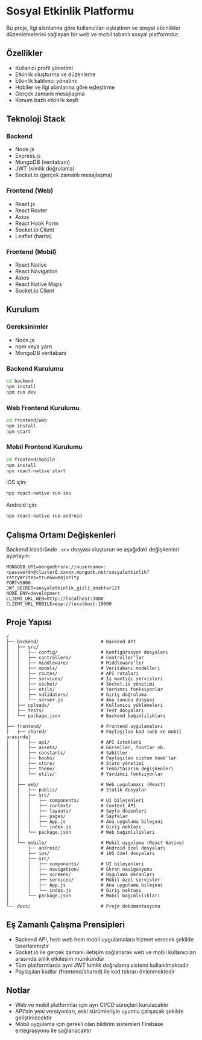 # Sosyal Etkinlik Platformu

Bu proje, ilgi alanlarına göre kullanıcıları eşleştiren ve sosyal etkinlikler düzenlemelerini sağlayan bir web ve mobil tabanlı sosyal platformdur.

## Özellikler

- Kullanıcı profil yönetimi
- Etkinlik oluşturma ve düzenleme
- Etkinlik katılımcı yönetimi
- Hobiler ve ilgi alanlarına göre eşleştirme
- Gerçek zamanlı mesajlaşma
- Konum bazlı etkinlik keşfi

## Teknoloji Stack

### Backend
- Node.js
- Express.js
- MongoDB (veritabanı)
- JWT (kimlik doğrulama)
- Socket.io (gerçek zamanlı mesajlaşma)

### Frontend (Web)
- React.js
- React Router
- Axios
- React Hook Form
- Socket.io Client
- Leaflet (harita)

### Frontend (Mobil)
- React Native
- React Navigation
- Axios
- React Native Maps
- Socket.io Client

## Kurulum

### Gereksinimler
- Node.js
- npm veya yarn
- MongoDB veritabanı

### Backend Kurulumu
```bash
cd backend
npm install
npm run dev
```

### Web Frontend Kurulumu
```bash
cd frontend/web
npm install
npm start
```

### Mobil Frontend Kurulumu
```bash
cd frontend/mobile
npm install
npx react-native start
```

iOS için:
```bash
npx react-native run-ios
```

Android için:
```bash
npx react-native run-android
```

## Çalışma Ortamı Değişkenleri

Backend klasöründe `.env` dosyası oluşturun ve aşağıdaki değişkenleri ayarlayın:

```
MONGODB_URI=mongodb+srv://<username>:<password>@cluster0.xxxxx.mongodb.net/sosyaletkinlik?retryWrites=true&w=majority
PORT=5000
JWT_SECRET=sosyaletkinlik_gizli_anahtar123
NODE_ENV=development
CLIENT_URL_WEB=http://localhost:3000
CLIENT_URL_MOBILE=exp://localhost:19000
```

## Proje Yapısı

```
/
├── backend/                       # Backend API
│   ├── src/
│   │   ├── config/                # Konfigürasyon dosyaları
│   │   ├── controllers/           # Controller'lar
│   │   ├── middleware/            # Middleware'ler
│   │   ├── models/                # Veritabanı modelleri
│   │   ├── routes/                # API rotaları
│   │   ├── services/              # İş mantığı servisleri
│   │   ├── socket/                # Socket.io yönetimi
│   │   ├── utils/                 # Yardımcı fonksiyonlar
│   │   ├── validators/            # Giriş doğrulama
│   │   └── server.js              # Ana sunucu dosyası
│   ├── uploads/                   # Kullanıcı yüklemeleri
│   ├── tests/                     # Test dosyaları
│   └── package.json               # Backend bağımlılıkları
│
├── frontend/                      # Frontend uygulamaları
│   ├── shared/                    # Paylaşılan kod (web ve mobil arasında)
│   │   ├── api/                   # API istekleri
│   │   ├── assets/                # Görseller, fontlar vb.
│   │   ├── constants/             # Sabitler
│   │   ├── hooks/                 # Paylaşılan custom hook'lar
│   │   ├── store/                 # State yönetimi 
│   │   ├── theme/                 # Tema/tasarım değişkenleri
│   │   └── utils/                 # Yardımcı fonksiyonlar
│   │
│   ├── web/                       # Web uygulaması (React)
│   │   ├── public/                # Statik dosyalar
│   │   ├── src/
│   │   │   ├── components/        # UI bileşenleri
│   │   │   ├── context/           # Context API
│   │   │   ├── layouts/           # Sayfa düzenleri
│   │   │   ├── pages/             # Sayfalar
│   │   │   ├── App.js             # Ana uygulama bileşeni
│   │   │   └── index.js           # Giriş noktası
│   │   └── package.json           # Web bağımlılıkları
│   │
│   └── mobile/                    # Mobil uygulama (React Native)
│       ├── android/               # Android özel dosyaları
│       ├── ios/                   # iOS özel dosyaları
│       ├── src/
│       │   ├── components/        # UI bileşenleri
│       │   ├── navigation/        # Ekran navigasyonu
│       │   ├── screens/           # Uygulama ekranları
│       │   ├── services/          # Mobil özel servisler
│       │   ├── App.js             # Ana uygulama bileşeni
│       │   └── index.js           # Giriş noktası
│       └── package.json           # Mobil bağımlılıkları
│
└── docs/                          # Proje dokümantasyonu
```

## Eş Zamanlı Çalışma Prensipleri

- Backend API, hem web hem mobil uygulamalara hizmet verecek şekilde tasarlanmıştır
- Socket.io ile gerçek zamanlı iletişim sağlanarak web ve mobil kullanıcıları arasında anlık etkileşim mümkündür
- Tüm platformlarda aynı JWT kimlik doğrulama sistemi kullanılmaktadır
- Paylaşılan kodlar (frontend/shared) ile kod tekrarı önlenmektedir

## Notlar

- Web ve mobil platformlar için ayrı CI/CD süreçleri kurulacaktır
- API'nin yeni versiyonları, eski sürümleriyle uyumlu çalışacak şekilde geliştirilecektir
- Mobil uygulama için gerekli olan bildirim sistemleri Firebase entegrasyonu ile sağlanacaktır

